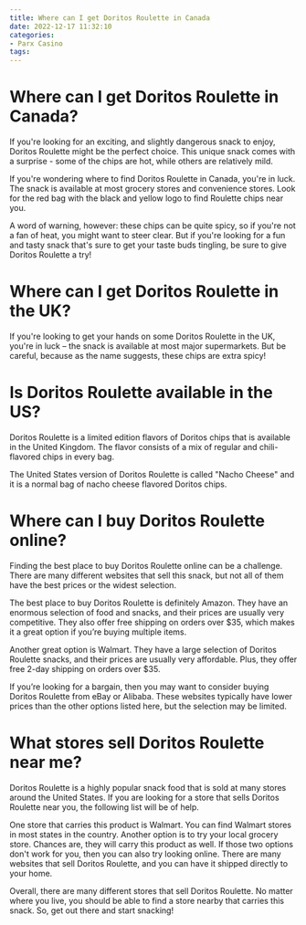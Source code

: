 ```yaml
---
title: Where can I get Doritos Roulette in Canada 
date: 2022-12-17 11:32:10
categories:
- Parx Casino
tags:
---
```



#  Where can I get Doritos Roulette in Canada? 

If you're looking for an exciting, and slightly dangerous snack to enjoy, Doritos Roulette might be the perfect choice. This unique snack comes with a surprise - some of the chips are hot, while others are relatively mild.

If you're wondering where to find Doritos Roulette in Canada, you're in luck. The snack is available at most grocery stores and convenience stores. Look for the red bag with the black and yellow logo to find Roulette chips near you.

A word of warning, however: these chips can be quite spicy, so if you're not a fan of heat, you might want to steer clear. But if you're looking for a fun and tasty snack that's sure to get your taste buds tingling, be sure to give Doritos Roulette a try!

#  Where can I get Doritos Roulette in the UK? 

If you're looking to get your hands on some Doritos Roulette in the UK, you're in luck – the snack is available at most major supermarkets. But be careful, because as the name suggests, these chips are extra spicy!

#  Is Doritos Roulette available in the US?

Doritos Roulette is a limited edition flavors of Doritos chips that is available in the United Kingdom. The flavor consists of a mix of regular and chili-flavored chips in every bag.

The United States version of Doritos Roulette is called "Nacho Cheese" and it is a normal bag of nacho cheese flavored Doritos chips.

#  Where can I buy Doritos Roulette online? 

Finding the best place to buy Doritos Roulette online can be a challenge. There are many different websites that sell this snack, but not all of them have the best prices or the widest selection.

The best place to buy Doritos Roulette is definitely Amazon. They have an enormous selection of food and snacks, and their prices are usually very competitive. They also offer free shipping on orders over $35, which makes it a great option if you’re buying multiple items.

Another great option is Walmart. They have a large selection of Doritos Roulette snacks, and their prices are usually very affordable. Plus, they offer free 2-day shipping on orders over $35.

If you’re looking for a bargain, then you may want to consider buying Doritos Roulette from eBay or Alibaba. These websites typically have lower prices than the other options listed here, but the selection may be limited.

#  What stores sell Doritos Roulette near me?

Doritos Roulette is a highly popular snack food that is sold at many stores around the United States. If you are looking for a store that sells Doritos Roulette near you, the following list will be of help.

One store that carries this product is Walmart. You can find Walmart stores in most states in the country. Another option is to try your local grocery store. Chances are, they will carry this product as well. If those two options don't work for you, then you can also try looking online. There are many websites that sell Doritos Roulette, and you can have it shipped directly to your home.

Overall, there are many different stores that sell Doritos Roulette. No matter where you live, you should be able to find a store nearby that carries this snack. So, get out there and start snacking!
